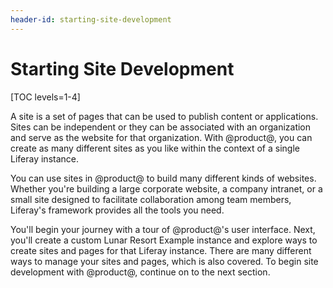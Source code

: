 ```yaml
---
header-id: starting-site-development
---
```


# Starting Site Development

[TOC levels=1-4]

A site is a set of pages that can be used to publish content or applications.
Sites can be independent or they can be associated with an organization and
serve as the website for that organization. With @product@, you can create as
many different sites as you like within the context of a single Liferay instance.

You can use sites in @product@ to build many different kinds of websites.
Whether you're building a large corporate website, a company intranet, or a
small site designed to facilitate collaboration among team members, Liferay's
framework provides all the tools you need.

You'll begin your journey with a tour of @product@'s user interface. Next,
you'll create a custom Lunar Resort Example instance and explore ways to create
sites and pages for that Liferay instance. There are many different ways to
manage your sites and pages, which is also covered. To begin site development
with @product@, continue on to the next section.
